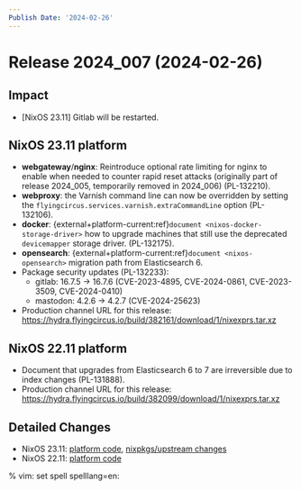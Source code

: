 ```yaml
---
Publish Date: '2024-02-26'
---
```


# Release 2024_007 (2024-02-26)

## Impact

- \[NixOS 23.11] Gitlab will be restarted.

## NixOS 23.11 platform

- **webgateway**/**nginx**: Reintroduce optional rate limiting for nginx to
  enable when needed to counter rapid reset attacks (originally part of
  release 2024_005, temporarily removed in 2024_006) (PL-132210).
- **webproxy**: the Varnish command line can now be overridden by setting the
  `flyingcircus.services.varnish.extraCommandLine` option (PL-132106).
- **docker**: {external+platform-current:ref}`document <nixos-docker-storage-driver>`
  how to upgrade machines that still use the deprecated `devicemapper` storage driver.
  (PL-132175).
- **opensearch**: {external+platform-current:ref}`document <nixos-opensearch>` migration path from Elasticsearch 6.
- Package security updates (PL-132233):
  - gitlab: 16.7.5 -> 16.7.6 (CVE-2023-4895, CVE-2024-0861, CVE-2023-3509, CVE-2024-0410)
  - mastodon: 4.2.6 -> 4.2.7 (CVE-2024-25623)
- Production channel URL for this release: https://hydra.flyingcircus.io/build/382161/download/1/nixexprs.tar.xz

## NixOS 22.11 platform

- Document that upgrades from Elasticsearch 6 to 7 are irreversible
  due to index changes (PL-131888).
- Production channel URL for this release: https://hydra.flyingcircus.io/build/382099/download/1/nixexprs.tar.xz

## Detailed Changes

- NixOS 23.11: [platform code](https://github.com/flyingcircusio/fc-nixos/compare/fc/r2024_006/23.11...ae525a85865f7b8b85d4141030c7c33a3b1e5a7d),
 [nixpkgs/upstream changes](https://github.com/flyingcircusio/nixpkgs/compare/6b5bfd4e08375ccb7aadb9e64b9391a89bb856e6...1500c3e4108bffa770168871073aa30132bef303)
- NixOS 22.11: [platform code](https://github.com/flyingcircusio/fc-nixos/compare/fc/r2024_006/22.11...ad94c71c7a0a8bb1253d616cade608baf133b4aa)

% vim: set spell spelllang=en:
